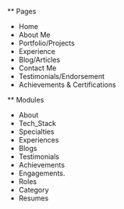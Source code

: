 ** Pages 
- Home
- About Me
- Portfolio/Projects
- Experience
- Blog/Articles
- Contact Me
- Testimonials/Endorsement
- Achievements & Certifications


** Modules
- About
- Tech_Stack
- Specialties
- Experiences
- Blogs
- Testimonials
- Achievements
- Engagements.
- Roles
- Category
- Resumes